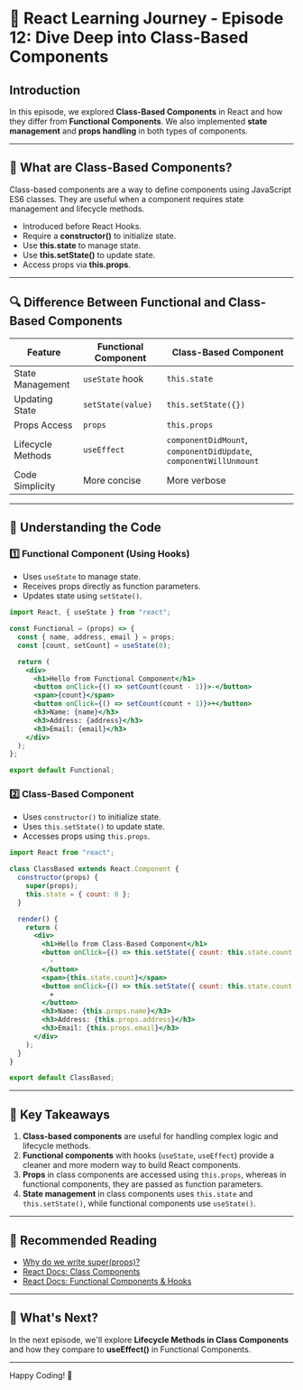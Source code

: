 # 🚀 React Learning Journey - Episode 12: Dive Deep into Class-Based Components

## Introduction

In this episode, we explored **Class-Based Components** in React and how they differ from **Functional Components**. We also implemented **state management** and **props handling** in both types of components.

---

## 📌 What are Class-Based Components?

Class-based components are a way to define components using JavaScript ES6 classes. They are useful when a component requires state management and lifecycle methods.

- Introduced before React Hooks.
- Require a **constructor()** to initialize state.
- Use **this.state** to manage state.
- Use **this.setState()** to update state.
- Access props via **this.props**.

---

## 🔍 Difference Between Functional and Class-Based Components

| Feature           | Functional Component | Class-Based Component                                             |
| ----------------- | -------------------- | ----------------------------------------------------------------- |
| State Management  | `useState` hook      | `this.state`                                                      |
| Updating State    | `setState(value)`    | `this.setState({})`                                               |
| Props Access      | `props`              | `this.props`                                                      |
| Lifecycle Methods | `useEffect`          | `componentDidMount`, `componentDidUpdate`, `componentWillUnmount` |
| Code Simplicity   | More concise         | More verbose                                                      |

---

## 📌 Understanding the Code

### 1️⃣ Functional Component (Using Hooks)

- Uses `useState` to manage state.
- Receives props directly as function parameters.
- Updates state using `setState()`.

```jsx
import React, { useState } from "react";

const Functional = (props) => {
  const { name, address, email } = props;
  const [count, setCount] = useState(0);

  return (
    <div>
      <h1>Hello from Functional Component</h1>
      <button onClick={() => setCount(count - 1)}>-</button>
      <span>{count}</span>
      <button onClick={() => setCount(count + 1)}>+</button>
      <h3>Name: {name}</h3>
      <h3>Address: {address}</h3>
      <h3>Email: {email}</h3>
    </div>
  );
};

export default Functional;
```

### 2️⃣ Class-Based Component

- Uses `constructor()` to initialize state.
- Uses `this.setState()` to update state.
- Accesses props using `this.props`.

```jsx
import React from "react";

class ClassBased extends React.Component {
  constructor(props) {
    super(props);
    this.state = { count: 0 };
  }

  render() {
    return (
      <div>
        <h1>Hello from Class-Based Component</h1>
        <button onClick={() => this.setState({ count: this.state.count - 1 })}>
          -
        </button>
        <span>{this.state.count}</span>
        <button onClick={() => this.setState({ count: this.state.count + 1 })}>
          +
        </button>
        <h3>Name: {this.props.name}</h3>
        <h3>Address: {this.props.address}</h3>
        <h3>Email: {this.props.email}</h3>
      </div>
    );
  }
}

export default ClassBased;
```

---

## 🚀 Key Takeaways

1. **Class-based components** are useful for handling complex logic and lifecycle methods.
2. **Functional components** with hooks (`useState`, `useEffect`) provide a cleaner and more modern way to build React components.
3. **Props** in class components are accessed using `this.props`, whereas in functional components, they are passed as function parameters.
4. **State management** in class components uses `this.state` and `this.setState()`, while functional components use `useState()`.

---

## 📖 Recommended Reading

- [Why do we write super(props)?](https://overreacted.io/why-do-we-write-super-props/)
- [React Docs: Class Components](https://reactjs.org/docs/react-component.html)
- [React Docs: Functional Components & Hooks](https://reactjs.org/docs/hooks-intro.html)

---

## 🎯 What's Next?

In the next episode, we'll explore **Lifecycle Methods in Class Components** and how they compare to **useEffect()** in Functional Components.

---

Happy Coding! 🚀
